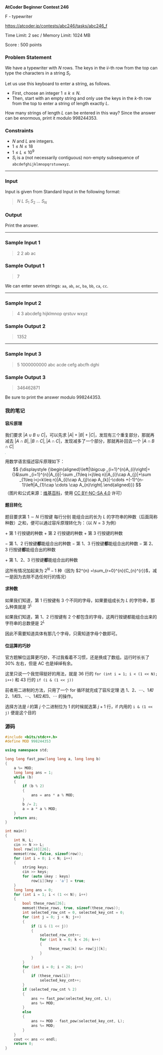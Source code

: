 **AtCoder Beginner Contest 246**

F - typewriter

https://atcoder.jp/contests/abc246/tasks/abc246_f

<!--more-->

Time Limit: 2 sec / Memory Limit: 1024 MB

Score : $500$ points

### Problem Statement

We have a typewriter with $N$ rows. The keys in the i*i*-th row from the top can type the characters in a string $S_i$.

Let us use this keyboard to enter a string, as follows.

- First, choose an integer $1 \le k \le N$.
- Then, start with an empty string and only use the keys in the $k$-th row from the top to enter a string of length exactly $L$.

How many strings of length $L$ can be entered in this way? Since the answer can be enormous, print it modulo $998244353$.

### Constraints

- $N$ and $L$ are integers.
- $1 \le N \le 18$
- $1 \le L \le 10^9$
- $S_i$ is a (not necessarily contiguous) non-empty subsequence of `abcdefghijklmnopqrstuvwxyz`.

------

### Input

Input is given from Standard Input in the following format:

> $N$ $L$
> $S_1$
> $S_2$
> $\dots$
> $S_N$

### Output

Print the answer.

------

### Sample Input 1

> 2 2
> ab
> ac

### Sample Output 1

> 7

We can enter seven strings: `aa`, `ab`, `ac`, `ba`, `bb`, `ca`, `cc`.

------

### Sample Input 2

> 4 3
> abcdefg
> hijklmnop
> qrstuv
> wxyz

### Sample Output 2

> 1352

------

### Sample Input 3

> 5 1000000000
> abc
> acde
> cefg
> abcfh
> dghi

### Sample Output 3

> 346462871

Be sure to print the answer modulo $998244353$.

### 我的笔记

#### 容斥原理

我们要求 $|A\cup B\cup C|$，可以先求 $|A|+|B|+|C|$，发现有三个重复部分，那就再减去 $|A\cap B|,|B\cap C|,|A\cap C|$，发现减多了一个部分，那就再补回去一个 $|A\cap B\cap C|$

<img src="https://assets.zouht.com/img/io/43-01.webp" style="zoom: 10%;" />

用数学语言描述容斥原理如下：
$$
{\displaystyle {\begin{aligned}\left|\bigcup _{i=1}^{n}A_{i}\right|={}&\sum _{i=1}^{n}|A_{i}|-\sum _{1\leq i<j\leq n}|A_{i}\cap A_{j}|+\sum _{1\leq i<j<k\leq n}|A_{i}\cap A_{j}\cap A_{k}|-\cdots +(-1)^{n-1}\left|A_{1}\cap \cdots \cap A_{n}\right|.\end{aligned}}}
$$
（图片和公式来源：[维基百科](https://zh.wikipedia.org/wiki/%E6%8E%92%E5%AE%B9%E5%8E%9F%E7%90%86)，使用 [CC BY-NC-SA 4.0](https://creativecommons.org/licenses/by-nc-sa/4.0/deed.zh) 许可）

#### 题目转化

题目要求第 $1\sim N$ 行按键 每行分别 能组合出的长为 $L$ 的字符串的种数（后面简称种数）之和，便可以通过容斥原理转化为：（以 $N=3$ 为例）

$+$ 第 $1$ 行按键的种数 $+$ 第 $2$ 行按键的种数 $+$ 第 $3$ 行按键的种数

$-$ 第 $1、2$ 行按键**都**能组合出的种数 $-$ 第 $1、3$ 行按键**都**能组合出的种数 $-$ 第 $2、3$ 行按键**都**能组合出的种数

$+$ 第 $1、2、3$ 行按键**都**能组合出的种数

这所有情况加起来为 $2^{N}-1$ 种（因为 $2^{n} =\sum_{r=0}^{n}{C_{n}^{r}}$，减一是因为去除不选任何行的情况）

#### 求种数

如果我们知道，第 $1$ 行按键有 $3$ 个不同的字母，如果要组成长为 $L$ 的字符串，那么种类就是 $3^L$

如果我们知道，第 $1、2$ 行按键有 $2$ 个都包含的字母，这两行按键都能组合出来的字符串的总数便是 $2^L$

因此不需要知道具体有那几个字母，只需知道字母个数即可。

#### 位运算的巧妙

官方题解位运算更巧妙，不过我看着不习惯，还是换成了数组。运行时长长了 $30\%$ 左右，但是 AC 也是绰绰有余。

这里只说一个我觉得挺好的用法，就是 36 行的 `for (int i = 1; i < (1 << N); i++)` 和 43 行的 `if (i & (1 << j))`

前者用二进制的方法，只用了一个 for 循环就完成了容斥定理 选 $1、2、\cdots、1和2、1和3、\cdots、1和2和3、\cdots$ 的操作。

选择方法是 $i$ 的第 $j$ 个二进制位为 $1$ 的时候就选第 $j+1$ 行，if 内用的 `i & (1 << j)` 便是这个目的

### 源码

```cpp
#include <bits/stdc++.h>
#define MOD 998244353

using namespace std;

long long fast_pow(long long a, long long b)
{
    a %= MOD;
    long long ans = 1;
    while (b)
    {
        if (b % 2)
        {
            ans = ans * a % MOD;
        }
        b /= 2;
        a = a * a % MOD;
    }
    return ans;
}

int main()
{
    int N, L;
    cin >> N >> L;
    bool row[18][26];
    memset(row, false, sizeof(row));
    for (int i = 0; i < N; i++)
    {
        string keys;
        cin >> keys;
        for (auto &key : keys)
            row[i][key - 'a'] = true;
    }
    long long ans = 0;
    for (int i = 1; i < (1 << N); i++)
    {
        bool these_rows[26];
        memset(these_rows, true, sizeof(these_rows));
        int selected_row_cnt = 0, selected_key_cnt = 0;
        for (int j = 0; j < N; j++)
        {
            if (i & (1 << j))
            {
                selected_row_cnt++;
                for (int k = 0; k < 26; k++)
                {
                    these_rows[k] &= row[j][k];
                }
            }
        }
        for (int i = 0; i < 26; i++)
        {
            if (these_rows[i])
                selected_key_cnt++;
        }
        if (selected_row_cnt % 2)
        {
            ans += fast_pow(selected_key_cnt, L);
            ans %= MOD;
        }
        else
        {
            ans += MOD - fast_pow(selected_key_cnt, L);
            ans %= MOD;
        }
    }
    cout << ans << endl;
    return 0;
}
```

